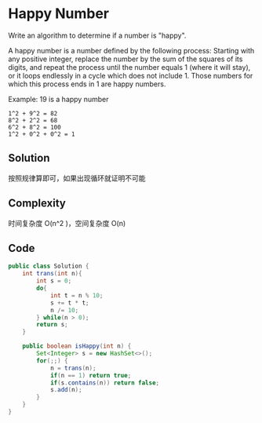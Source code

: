 # Happy Number

Write an algorithm to determine if a number is "happy".

A happy number is a number defined by the following process: Starting with any positive integer, replace the number by the sum of the squares of its digits, and repeat the process until the number equals 1 (where it will stay), or it loops endlessly in a cycle which does not include 1. Those numbers for which this process ends in 1 are happy numbers.

Example: 19 is a happy number

    1^2 + 9^2 = 82
    8^2 + 2^2 = 68
    6^2 + 8^2 = 100
    1^2 + 0^2 + 0^2 = 1
    
## Solution

按照规律算即可，如果出现循环就证明不可能

## Complexity

时间复杂度 O(n^2 )，空间复杂度 O(n)

## Code

```java
public class Solution {
    int trans(int n){
        int s = 0;
        do{
            int t = n % 10;
            s += t * t;
            n /= 10;
        } while(n > 0);
        return s;
    }

    public boolean isHappy(int n) {
        Set<Integer> s = new HashSet<>();
        for(;;) {
            n = trans(n);
            if(n == 1) return true;
            if(s.contains(n)) return false;
            s.add(n);
        }
    }
}
```

